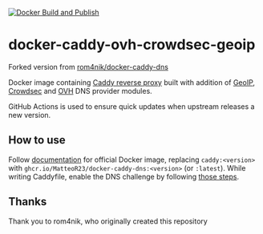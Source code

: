 [![Docker Build and Publish](https://github.com/MatteoR23/docker-caddy-ovh-crowdsec-geoip/actions/workflows/cicd.yml/badge.svg)](https://github.com/MatteoR23/docker-caddy-ovh-crowdsec-geoip/actions/workflows/cicd.yml)

# docker-caddy-ovh-crowdsec-geoip

Forked version from [rom4nik/docker-caddy-dns](https://github.com/rom4nik/docker-caddy-dns)

Docker image containing [Caddy reverse proxy](https://caddyserver.com/) built with addition of [GeoIP](https://github.com/porech/caddy-maxmind-geolocation), [Crowdsec](https://github.com/hslatman/caddy-crowdsec-bouncer) and [OVH](https://github.com/caddy-dns/ovh) DNS provider modules.

GitHub Actions is used to ensure quick updates when upstream releases a new version.

## How to use
Follow [documentation](https://hub.docker.com/_/caddy) for official Docker image, replacing `caddy:<version>` with `ghcr.io/MatteoR23/docker-caddy-dns:<version>` (or `:latest`). While writing Caddyfile, enable the DNS challenge by following [those steps](https://caddy.community/t/how-to-use-dns-provider-modules-in-caddy-2/8148#enabling-the-dns-challenge-5).

## Thanks
Thank you to rom4nik, who originally created this repository
